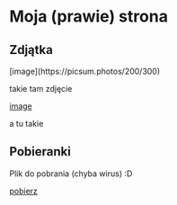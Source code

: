 <h1>Moja (prawie) strona</h1>

<h2>Zdjątka</h2>
[image](https://picsum.photos/200/300)
<p>takie tam zdjęcie</p>

[image](https://picsum.photos/300/200)
<p>a tu takie</p>

<h2>Pobieranki</h2>
<p>Plik do pobrania (chyba wirus) :D</p>
<a href="test.txt" download="test">pobierz</a>
